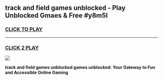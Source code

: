 
## track and field games unblocked - Play Unblocked Gmaes & Free #y8m5l
<h3>
<a href="https://news.freeplayer.one?title=track_and_field_games_unblocked&ref=03M">CLICK TO PLAY</a></h3>
<hr>

<h3>
<a href="https://news.freeplayer.one?title=track_and_field_games_unblocked&ref=03M">CLICK 2 PLAY</a>
  
</h3>

<a href="https://news.freeplayer.one?title=track_and_field_games_unblocked&ref=03M"><img src="https://clearcache.store/games.png"></a>


**track and field games unblocked games unblocked: Your Gateway to Fun and Accessible Online Gaming**
